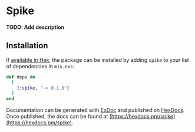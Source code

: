 # Spike

**TODO: Add description**

## Installation

If [available in Hex](https://hex.pm/docs/publish), the package can be installed
by adding `spike` to your list of dependencies in `mix.exs`:

```elixir
def deps do
  [
    {:spike, "~> 0.1.0"}
  ]
end
```

Documentation can be generated with [ExDoc](https://github.com/elixir-lang/ex_doc)
and published on [HexDocs](https://hexdocs.pm). Once published, the docs can
be found at [https://hexdocs.pm/spike](https://hexdocs.pm/spike).

